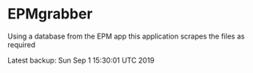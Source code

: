 # EPMgrabber
Using a database from the EPM app this application scrapes the files as required


Latest backup: Sun Sep 1 15:30:01 UTC 2019
